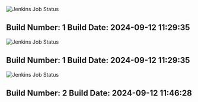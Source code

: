 
![Jenkins Job Status](https://img.shields.io/badge/Jenkins-FAILURE-red?style=flat-square)

Build Number: 1
Build Date: 2024-09-12 11:29:35
---
![Jenkins Job Status](https://img.shields.io/badge/Jenkins-FAILURE-red?style=flat-square)

Build Number: 1
Build Date: 2024-09-12 11:29:35
---
![Jenkins Job Status](https://img.shields.io/badge/Jenkins-FAILURE-red?style=flat-square)

Build Number: 2
Build Date: 2024-09-12 11:46:28
---
